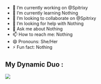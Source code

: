 - 🔭 I’m currently working on @Spitrixy
- 🌱 I’m currently learning Nothing
- 👯 I’m looking to collaborate on @Spitrixy
- 🤔 I’m looking for help with Nothing
- 💬 Ask me about Nothing
- 📫 How to reach me: Nothing
- 😄 Pronouns: She/Her
- ⚡ Fun fact: Nothing
## My Dynamic Duo :
<img src="https://discord.c99.nl/widget/theme-3/903990460186493009.png">
